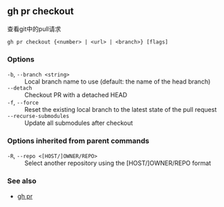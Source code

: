 

## gh pr checkout

查看git中的pull请求

```
gh pr checkout {<number> | <url> | <branch>} [flags]
```

### Options

<dl class="flags">
	<dt><code>-b</code>, <code>--branch &lt;string&gt;</code></dt>
	<dd>Local branch name to use (default: the name of the head branch)</dd>

<dt><code>--detach</code></dt>
<dd>Checkout PR with a detached HEAD</dd>

<dt><code>-f</code>, <code>--force</code></dt>
<dd>Reset the existing local branch to the latest state of the pull request</dd>

<dt><code>--recurse-submodules</code></dt>
<dd>Update all submodules after checkout</dd>

</dl>

### Options inherited from parent commands

<dl class="flags">
	<dt><code>-R</code>, <code>--repo &lt;[HOST/]OWNER/REPO&gt;</code></dt>
	<dd>Select another repository using the [HOST/]OWNER/REPO format</dd>
</dl>

### See also

-   [gh pr](./gh_pr)
